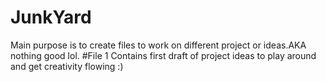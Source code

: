 # JunkYard
Main purpose is to create files to work on different project or ideas.AKA nothing good lol.
#File 1
Contains first draft of project ideas to play around and get creativity flowing :)
